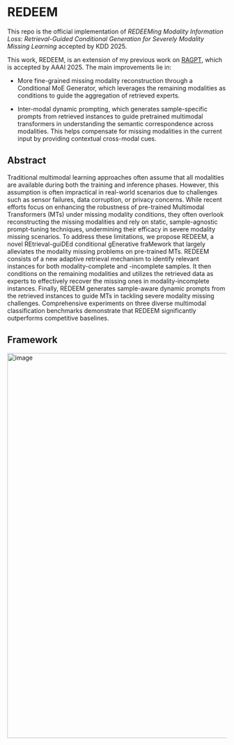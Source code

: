 # REDEEM
This repo is the official implementation of _REDEEMing Modality Information Loss: Retrieval-Guided Conditional Generation for Severely Modality Missing Learning_ accepted by KDD 2025. 

This work, REDEEM, is an extension of my previous work on [RAGPT](https://doi.org/10.1609/aaai.v39i17.33984), which is accepted by AAAI 2025. The main improvements lie in: 

+ More fine-grained missing modality reconstruction through a Conditional MoE Generator, which leverages the remaining modalities as conditions to guide the aggregation of retrieved experts. 

+ Inter-modal dynamic prompting, which generates sample-specific prompts from retrieved instances to guide pretrained multimodal transformers in understanding the semantic correspondence across modalities. This helps compensate for missing modalities in the current input by providing contextual cross-modal cues.

## Abstract
Traditional multimodal learning approaches often assume that all modalities are available during both the training and inference phases. However, this assumption is often impractical in real-world scenarios due to challenges such as sensor failures, data corruption, or privacy concerns. While recent efforts focus on enhancing the robustness of pre-trained Multimodal Transformers (MTs) under missing modality conditions, they often overlook reconstructing the missing modalities and rely on static, sample-agnostic prompt-tuning techniques, undermining their efficacy in severe modality missing scenarios. To address these limitations, we propose REDEEM, a novel REtrieval-guiDEd conditional gEnerative fraMework that largely alleviates the modality missing problems on pre-trained MTs. REDEEM consists of a new adaptive retrieval mechanism to identify relevant instances for both modality-complete and -incomplete samples. It then conditions on the remaining modalities and utilizes the retrieved data as experts to effectively recover the missing ones in modality-incomplete instances. Finally, REDEEM generates sample-aware dynamic prompts from the retrieved instances to guide MTs in tackling severe modality missing challenges. Comprehensive experiments on three diverse multimodal classification benchmarks demonstrate that REDEEM significantly outperforms competitive baselines.

## Framework

<img width="884" alt="image" src="https://github.com/user-attachments/assets/b10d37b3-3ab3-4025-81d4-5d68418910da" />

